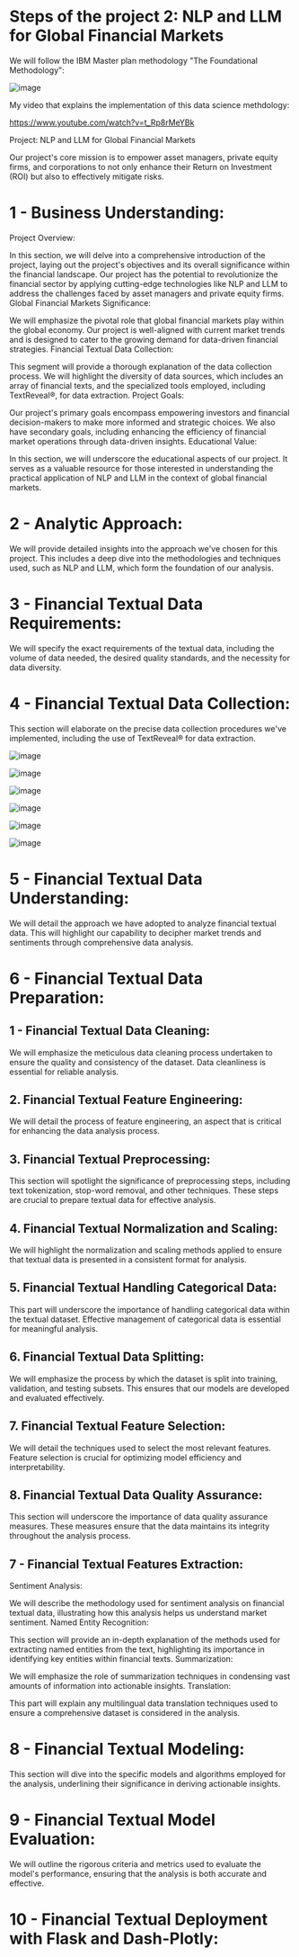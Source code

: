 # Steps of the project 2: NLP and LLM for Global Financial Markets

We will follow the IBM Master plan methodology "The Foundational Methodology":

![image](https://github.com/AhmedRebai/fin_ml_projects_polytechnique_tunisie_option_eges/assets/13001763/1b2c0de7-05da-4872-8060-b5e1be3ca7b3)

My video that explains the implementation of this data science methdology: 

https://www.youtube.com/watch?v=t_Rp8rMeYBk

Project: NLP and LLM for Global Financial Markets

Our project's core mission is to empower asset managers, private equity firms, and corporations to not only enhance their Return on Investment (ROI) but also to effectively mitigate risks.


# 1 - Business Understanding:
Project Overview:

In this section, we will delve into a comprehensive introduction of the project, laying out the project's objectives and its overall significance within the financial landscape. Our project has the potential to revolutionize the financial sector by applying cutting-edge technologies like NLP and LLM to address the challenges faced by asset managers and private equity firms.
Global Financial Markets Significance:

We will emphasize the pivotal role that global financial markets play within the global economy. Our project is well-aligned with current market trends and is designed to cater to the growing demand for data-driven financial strategies.
Financial Textual Data Collection:

This segment will provide a thorough explanation of the data collection process. We will highlight the diversity of data sources, which includes an array of financial texts, and the specialized tools employed, including TextReveal®, for data extraction.
Project Goals:

Our project's primary goals encompass empowering investors and financial decision-makers to make more informed and strategic choices. We also have secondary goals, including enhancing the efficiency of financial market operations through data-driven insights.
Educational Value:

In this section, we will underscore the educational aspects of our project. It serves as a valuable resource for those interested in understanding the practical application of NLP and LLM in the context of global financial markets.

# 2 - Analytic Approach:

We will provide detailed insights into the approach we've chosen for this project. This includes a deep dive into the methodologies and techniques used, such as NLP and LLM, which form the foundation of our analysis.

# 3 - Financial Textual Data Requirements:

We will specify the exact requirements of the textual data, including the volume of data needed, the desired quality standards, and the necessity for data diversity.
# 4 - Financial Textual Data Collection:

This section will elaborate on the precise data collection procedures we've implemented, including the use of TextReveal® for data extraction. 

![image](https://github.com/AhmedRebai/fin_ml_projects_polytechnique_tunisie_option_eges/assets/13001763/ad66fe1a-81b5-4e22-87e8-3c820415e527)

![image](https://github.com/AhmedRebai/fin_ml_projects_polytechnique_tunisie_option_eges/assets/13001763/ae2e48d3-c300-4f05-8c79-6be1d1ff60dd)

![image](https://github.com/AhmedRebai/fin_ml_projects_polytechnique_tunisie_option_eges/assets/13001763/c6b99d33-9574-4b3c-b7d2-6af117b939f4)

![image](https://github.com/AhmedRebai/fin_ml_projects_polytechnique_tunisie_option_eges/assets/13001763/3641b3b9-0eaf-4779-a7ba-8786ad68fa3f)

![image](https://github.com/AhmedRebai/fin_ml_projects_polytechnique_tunisie_option_eges/assets/13001763/cd3a7dbd-02fc-41c0-97ab-3147ed0dabc0)

![image](https://github.com/AhmedRebai/fin_ml_projects_polytechnique_tunisie_option_eges/assets/13001763/d87432ee-70d5-4d64-9425-63e80c860666)




# 5 - Financial Textual Data Understanding:

We will detail the approach we have adopted to analyze financial textual data. This will highlight our capability to decipher market trends and sentiments through comprehensive data analysis.

# 6 - Financial Textual Data Preparation:

## 1 - Financial Textual Data Cleaning:

We will emphasize the meticulous data cleaning process undertaken to ensure the quality and consistency of the dataset. Data cleanliness is essential for reliable analysis.

## 2. Financial Textual Feature Engineering:

We will detail the process of feature engineering, an aspect that is critical for enhancing the data analysis process.

## 3. Financial Textual Preprocessing:

This section will spotlight the significance of preprocessing steps, including text tokenization, stop-word removal, and other techniques. These steps are crucial to prepare textual data for effective analysis.

## 4. Financial Textual Normalization and Scaling:

We will highlight the normalization and scaling methods applied to ensure that textual data is presented in a consistent format for analysis.

## 5. Financial Textual Handling Categorical Data:

This part will underscore the importance of handling categorical data within the textual dataset. Effective management of categorical data is essential for meaningful analysis.
## 6. Financial Textual Data Splitting:

We will emphasize the process by which the dataset is split into training, validation, and testing subsets. This ensures that our models are developed and evaluated effectively.
## 7. Financial Textual Feature Selection:

We will detail the techniques used to select the most relevant features. Feature selection is crucial for optimizing model efficiency and interpretability.
## 8. Financial Textual Data Quality Assurance:

This section will underscore the importance of data quality assurance measures. These measures ensure that the data maintains its integrity throughout the analysis process.

## 7 - Financial Textual Features Extraction:
Sentiment Analysis:

We will describe the methodology used for sentiment analysis on financial textual data, illustrating how this analysis helps us understand market sentiment.
Named Entity Recognition:

This section will provide an in-depth explanation of the methods used for extracting named entities from the text, highlighting its importance in identifying key entities within financial texts.
Summarization:

We will emphasize the role of summarization techniques in condensing vast amounts of information into actionable insights.
Translation:

This part will explain any multilingual data translation techniques used to ensure a comprehensive dataset is considered in the analysis.

# 8 - Financial Textual Modeling:

This section will dive into the specific models and algorithms employed for the analysis, underlining their significance in deriving actionable insights.

# 9 - Financial Textual Model Evaluation:

We will outline the rigorous criteria and metrics used to evaluate the model's performance, ensuring that the analysis is both accurate and effective.

# 10 - Financial Textual Deployment with Flask and Dash-Plotly:
